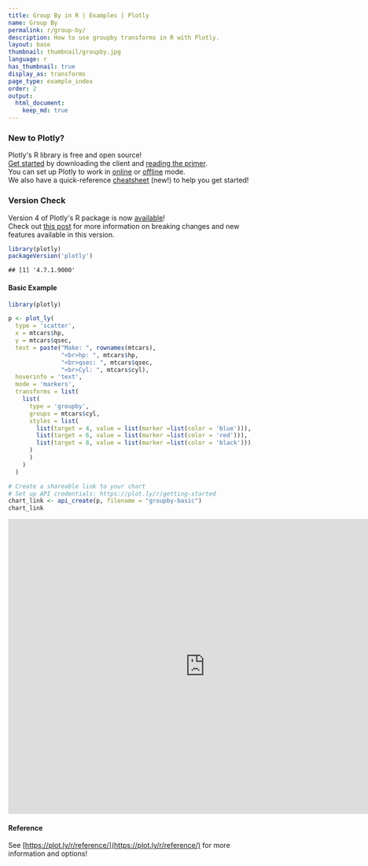 ```yaml
---
title: Group By in R | Examples | Plotly
name: Group By
permalink: r/group-by/
description: How to use groupby transforms in R with Plotly.
layout: base
thumbnail: thumbnail/groupby.jpg
language: r
has_thumbnail: true
display_as: transforms
page_type: example_index
order: 2
output:
  html_document:
    keep_md: true
---
```




### New to Plotly?

Plotly's R library is free and open source!<br>
[Get started](https://plot.ly/r/getting-started/) by downloading the client and [reading the primer](https://plot.ly/r/getting-started/).<br>
You can set up Plotly to work in [online](https://plot.ly/r/getting-started/#hosting-graphs-in-your-online-plotly-account) or [offline](https://plot.ly/r/offline/) mode.<br>
We also have a quick-reference [cheatsheet](https://images.plot.ly/plotly-documentation/images/r_cheat_sheet.pdf) (new!) to help you get started!

### Version Check

Version 4 of Plotly's R package is now [available](https://plot.ly/r/getting-started/#installation)!<br>
Check out [this post](http://moderndata.plot.ly/upgrading-to-plotly-4-0-and-above/) for more information on breaking changes and new features available in this version.


```r
library(plotly)
packageVersion('plotly')
```

```
## [1] '4.7.1.9000'
```

#### Basic Example


```r
library(plotly)

p <- plot_ly(
  type = 'scatter',
  x = mtcars$hp,
  y = mtcars$qsec,
  text = paste("Make: ", rownames(mtcars),
               "<br>hp: ", mtcars$hp,
               "<br>qsec: ", mtcars$qsec,
               "<br>Cyl: ", mtcars$cyl),
  hoverinfo = 'text',
  mode = 'markers',
  transforms = list(
    list(
      type = 'groupby',
      groups = mtcars$cyl,
      styles = list(
        list(target = 4, value = list(marker =list(color = 'blue'))),
        list(target = 6, value = list(marker =list(color = 'red'))),
        list(target = 8, value = list(marker =list(color = 'black')))
      )
      )
    )
  )

# Create a shareable link to your chart
# Set up API credentials: https://plot.ly/r/getting-started
chart_link <- api_create(p, filename = "groupby-basic")
chart_link
```

<iframe src="https://plot.ly/~RPlotBot/5205.embed" width="800" height="600" id="igraph" scrolling="no" seamless="seamless" frameBorder="0"> </iframe>

#### Reference

See [https://plot.ly/r/reference/](https://plot.ly/r/reference/) for more information and options!
